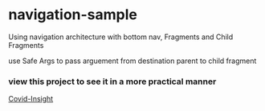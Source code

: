 # navigation-sample
Using navigation architecture with bottom nav, Fragments and Child Fragments

use Safe Args to pass arguement from destination parent to child fragment


  ### view this project to see it in a more practical manner
 
 [Covid-Insight](https://github.com/ayiaware/covid19-insight)


